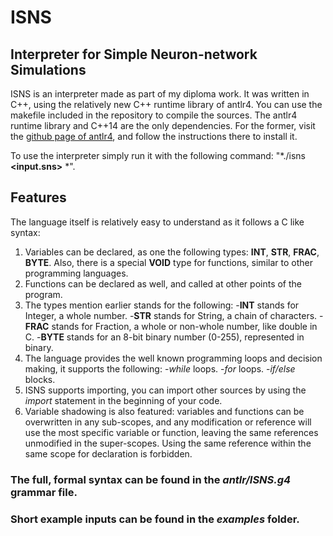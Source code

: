 # ISNS
## Interpreter for Simple Neuron-network Simulations

ISNS is an interpreter made as part of my diploma work. It was written in C++, using the relatively new C++ runtime library of antlr4.
You can use the makefile included in the repository to compile the sources. The antlr4 runtime library and C++14 are the only dependencies. For the former, visit the [github page of antlr4](https://github.com/antlr/antlr4), and follow the instructions there to install it.

To use the interpreter simply run it with the following command: "*./isns **<input.sns>** *".

## Features
The language itself is relatively easy to understand as it follows a C like syntax:
1. Variables can be declared, as one the following types: **INT**, **STR**, **FRAC**, **BYTE**. Also, there is a special **VOID** type for functions, similar to other programming languages.
2. Functions can be declared as well, and called at other points of the program.
3. The types mention earlier stands for the following:
-**INT** stands for Integer, a whole number.
-**STR** stands for String, a chain of characters.
-**FRAC** stands for Fraction, a whole or non-whole number, like double in C.
-**BYTE** stands for an 8-bit binary number (0-255), represented in binary.
4. The language provides the well known programming loops and decision making, it supports the following:
-*while* loops.
-*for* loops.
-*if/else* blocks.
5. ISNS supports importing, you can import other sources by using the *import **<PATH>*** statement in the beginning of your code.
6. Variable shadowing is also featured: variables and functions can be overwritten in any sub-scopes, and any modification or reference will use the most specific variable or function, leaving the same references unmodified in the super-scopes. Using the same reference within the same scope for declaration is forbidden.

### The full, formal syntax can be found in the *antlr/ISNS.g4* grammar file.
### Short example inputs can be found in the *examples* folder.

